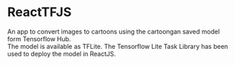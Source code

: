 # ReactTFJS
An app to convert images to cartoons using the cartoongan saved model form Tensorflow Hub. <br>
The model is available as TFLite. The Tensorflow Lite Task Library has been used to deploy the model in ReactJS.
